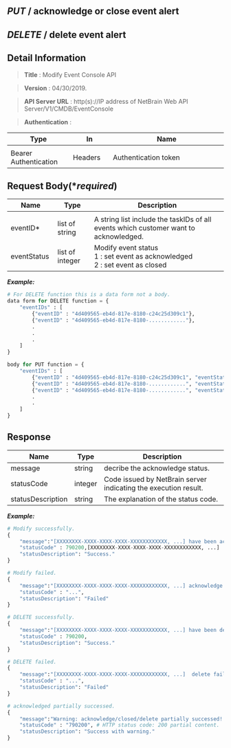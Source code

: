 
## ***PUT*** / acknowledge or close event alert
## ***DELETE*** / delete event alert

## Detail Information

> **Title** : Modify Event Console API<br>

> **Version** : 04/30/2019.

> **API Server URL** : http(s)://IP address of NetBrain Web API Server/V1/CMDB/EventConsole

> **Authentication** : 

|**Type**|**In**|**Name**|
|------|------|------|
|<img width=100/>|<img width=100/>|<img width=500/>|
|Bearer Authentication| Headers | Authentication token | 

## Request Body(****required***)

|**Name**|**Type**|**Description**|
|------|------|------|
|<img width=100/>|<img width=100/>|<img width=500/>|
|eventID* | list of string  | A string list include the taskIDs of all events which customer want to acknowledged. |
|eventStatus| list of integer | Modify event status<br> 1 : set event as acknowledged<br> 2 : set event as closed | # Only for PUT function

***Example:***


```python
# For DELETE function this is a data form not a body.
data form for DELETE function = {
    "eventIDs" : [
        {"eventID" : "4d409565-eb4d-817e-8180-c24c25d309c1"},
        {"eventID" : "4d409565-eb4d-817e-8180-............"},
        .
        .
        .
    ]
}

body for PUT function = {
    "eventIDs" : [
        {"eventID" : "4d409565-eb4d-817e-8180-c24c25d309c1", "eventStatus" : [1]}, #set event as acknowledged
        {"eventID" : "4d409565-eb4d-817e-8180-............", "eventStatus" : [2]}, #set event as closed
        {"eventID" : "4d409565-eb4d-817e-8180-............", "eventStatus" : [1, 2]}, #set event as acknowledged and closed
        .
        .
    ]
}


```

## Response

|**Name**|**Type**|**Description**|
|------|------|------|
|message | string |decribe the acknowledge status.|
|statusCode| integer | Code issued by NetBrain server indicating the execution result.  |
|statusDescription| string | The explanation of the status code. |

***Example:***


```python
# Modify successfully.
{
    "message":"[XXXXXXXX-XXXX-XXXX-XXXX-XXXXXXXXXXXX, ...] have been acknowledged successfully, [XXXXXXXX-XXXX-XXXX-XXXX-XXXXXXXXXXXX, ...] have been closed successfully!"
    "statusCode" : 790200,[XXXXXXXX-XXXX-XXXX-XXXX-XXXXXXXXXXXX, ...]
    "statusDescription": "Success."
}

# Modify failed.
{
    "message":"[XXXXXXXX-XXXX-XXXX-XXXX-XXXXXXXXXXXX, ...] acknowledge or close failed! Reason:...",
    "statusCode" : "...",
    "statusDescription": "Failed"
}

# DELETE successfully.
{
    "message":"[XXXXXXXX-XXXX-XXXX-XXXX-XXXXXXXXXXXX, ...] have been delete successfully!"
    "statusCode" : 790200,
    "statusDescription": "Success."
}

# DELETE failed.
{
    "message":"[XXXXXXXX-XXXX-XXXX-XXXX-XXXXXXXXXXXX, ...]  delete failed! Reason:...",
    "statusCode" : "...",
    "statusDescription": "Failed"
}

# acknowledged partially successed.
{
    "message":"Warning: acknowledge/closed/delete partially successed! Reason:[XXXXXXXX-XXXX-XXXX-XXXX-XXXXXXXXXXXX, ...] in "eventIDs" list are not found.",
    "statusCode" : "790200", # HTTP status code: 200 partial content.
    "statusDescription": "Success with warning."
}
```
